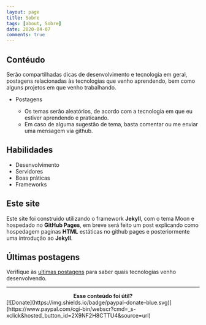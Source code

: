 ```yaml
---
layout: page
title: Sobre
tags: [about, Sobre]
date: 2020-04-07
comments: true
---
```





## Contéudo
Serão compartilhadas dicas de desenvolvimento e tecnologia em geral, postagens relacionadas às tecnologias que venho aprendendo, bem como alguns projetos em que venho trabalhando.

* Postagens

    * Os temas serão aleatórios, de acordo com a tecnologia em que eu estiver aprendendo e praticando.
    * Em caso de alguma sugestão de tema, basta comentar ou me enviar uma mensagem via github.


## Habilidades
* Desenvolvimento
* Servidores
* Boas práticas
* Frameworks


## Este site
Este site foi construido utilizando o framework **Jekyll**, com o tema Moon e hospedado no **GitHub Pages**, em breve será feito um post explicando como hospedagem paginas **HTML** estáticas no github pages e posteriormente uma introdução ao **Jekyll**.

## Últimas postagens

Verifique às [ultimas postagens](http://rodrigosantucci.github.io/posts/) para saber quais tecnologias venho desenvolvendo.
      
---


<center><b>Esse conteúdo foi útil?</b></center>
 [![Donate](https://img.shields.io/badge/paypal-donate-blue.svg)](https://www.paypal.com/cgi-bin/webscr?cmd=_s-xclick&hosted_button_id=2X9NF2H8CTTU4&source=url)  
  

    
